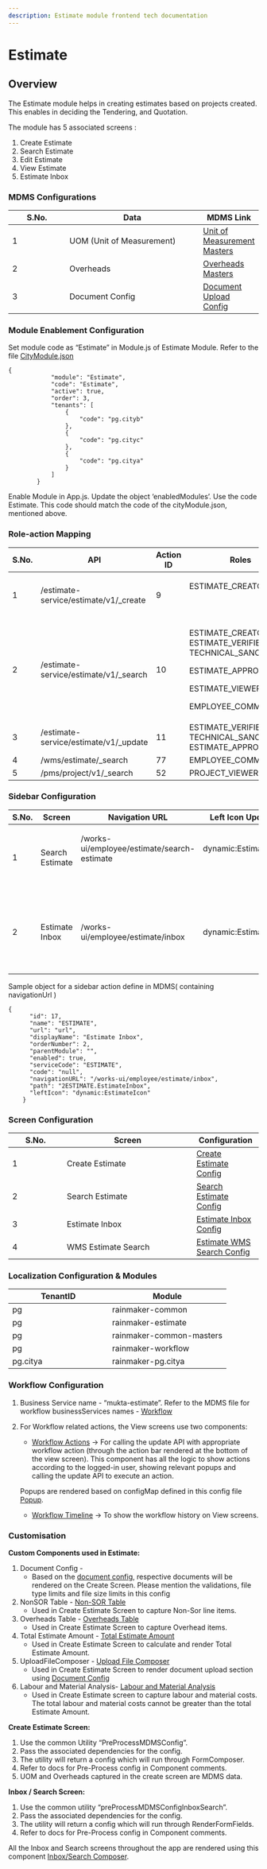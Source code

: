 ```yaml
---
description: Estimate module frontend tech documentation
---
```


# Estimate

## Overview

The Estimate module helps in creating estimates based on projects created.  This enables in deciding the Tendering, and Quotation.&#x20;

The module has 5 associated screens :&#x20;

1. Create Estimate
2. Search Estimate
3. Edit Estimate
4. View Estimate&#x20;
5. Estimate Inbox

### MDMS Configurations

<table><thead><tr><th width="103">S.No.</th><th width="263">Data</th><th>MDMS Link</th></tr></thead><tbody><tr><td>1</td><td>UOM (Unit of Measurement)</td><td><a href="https://github.com/egovernments/works-mdms-data/blob/7e35616d8b0a21261854de7a38a4e814a2934888/data/pg/common-masters/uom.json">Unit of Measurement Masters</a></td></tr><tr><td>2</td><td>Overheads</td><td><a href="https://github.com/egovernments/works-mdms-data/blob/fa1435e1757c544f9a71a4455e3f9df5a595b802/data/pg/works/Overheads.json">Overheads Masters</a></td></tr><tr><td>3</td><td>Document Config</td><td><a href="https://github.com/egovernments/works-mdms-data/blob/677f82c458acefc1c7484387e056f1e8f7ad99b4/data/pg/works/DocumentConfig.json">Document Upload Config</a></td></tr></tbody></table>

### Module Enablement Configuration&#x20;

Set module code as “Estimate” in Module.js of Estimate Module. Refer to the file [CityModule.json](https://github.com/egovernments/works-mdms-data/blob/481752ba70aa29d235967d8ba6080685d897324a/data/pg/tenant/citymodule.json) &#x20;

```
{
            "module": "Estimate",
            "code": "Estimate",
            "active": true,
            "order": 3,
            "tenants": [
                {
                    "code": "pg.cityb"
                },
                {
                    "code": "pg.cityc"
                },
                {
                    "code": "pg.citya"
                }
            ]
        }

```

Enable Module in App.js. Update the object ‘enabledModules’. Use the code Estimate. This code should match the code of the cityModule.json, mentioned above.

### Role-action Mapping

<table><thead><tr><th width="93">S.No.</th><th width="268">API</th><th width="110">Action ID</th><th>Roles</th></tr></thead><tbody><tr><td>1</td><td>/estimate-service/estimate/v1/_create</td><td>9</td><td><p>ESTIMATE_CREATOR</p><p><br></p></td></tr><tr><td>2</td><td>/estimate-service/estimate/v1/_search</td><td>10</td><td><p>ESTIMATE_CREATOR, ESTIMATE_VERIFIER, TECHNICAL_SANCTIONER</p><p>ESTIMATE_APPROVER</p><p>ESTIMATE_VIEWER</p><p>EMPLOYEE_COMMON</p></td></tr><tr><td>3</td><td>/estimate-service/estimate/v1/_update</td><td>11</td><td>ESTIMATE_VERIFIER, TECHNICAL_SANCTIONER, ESTIMATE_APPROVER</td></tr><tr><td>4</td><td>/wms/estimate/_search</td><td>77</td><td>EMPLOYEE_COMMON</td></tr><tr><td>5</td><td>/pms/project/v1/_search</td><td>52</td><td>PROJECT_VIEWER</td></tr></tbody></table>

### Sidebar Configuration&#x20;

<table><thead><tr><th width="93">S.No.</th><th width="118">Screen</th><th width="197">Navigation URL</th><th width="190">Left Icon Updates</th><th>Roles</th></tr></thead><tbody><tr><td>1</td><td>Search Estimate</td><td><p>/works-ui/employee/estimate/search-estimate</p><p><br></p></td><td><p>dynamic:EstimateIcon</p><p><br></p></td><td><p>ESTIMATE_VIEWER</p><p><br></p></td></tr><tr><td>2</td><td>Estimate Inbox</td><td>/works-ui/employee/estimate/inbox</td><td>dynamic:EstimateIcon</td><td><p>ESTIMATE_VERIFIER</p><p>TECHNICAL_SANCTIONER</p><p>ESTIMATE_APPROVER</p><p></p><p></p><p></p><p>ESTIMATE_CREATOR</p></td></tr></tbody></table>

Sample object for a sidebar action define in MDMS( containing navigationUrl )

```
{
      "id": 17,
      "name": "ESTIMATE",
      "url": "url",
      "displayName": "Estimate Inbox",
      "orderNumber": 2,
      "parentModule": "",
      "enabled": true,
      "serviceCode": "ESTIMATE",
      "code": "null",
      "navigationURL": "/works-ui/employee/estimate/inbox",
      "path": "2ESTIMATE.EstimateInbox",
      "leftIcon": "dynamic:EstimateIcon"
    }

```

### Screen Configuration&#x20;

<table><thead><tr><th width="93.66666666666666">S.No.</th><th width="245">Screen</th><th>Configuration</th></tr></thead><tbody><tr><td>1</td><td>Create Estimate</td><td><a href="https://github.com/egovernments/works-mdms-data/blob/85f0eccb705dbb0b5e8756c96531782e1ba6da10/data/pg/commonMuktaUiConfig/CreateEstimateConfig.json">Create Estimate Config</a></td></tr><tr><td>2</td><td>Search Estimate</td><td><a href="https://github.com/egovernments/works-mdms-data/blob/766b3aa37999fb9c671aa6dbe4c8b9d922d28264/data/pg/commonMuktaUiConfig/SearchEstimateConfig.json">Search Estimate Config</a></td></tr><tr><td>3</td><td>Estimate Inbox</td><td><a href="https://github.com/egovernments/works-mdms-data/blob/766b3aa37999fb9c671aa6dbe4c8b9d922d28264/data/pg/commonMuktaUiConfig/EstimateInboxConfig.json">Estimate Inbox Config</a></td></tr><tr><td>4</td><td>WMS Estimate Search</td><td><a href="https://github.com/egovernments/works-mdms-data/blob/766b3aa37999fb9c671aa6dbe4c8b9d922d28264/data/pg/commonMuktaUiConfig/SearchEstimateWMSConfig.json">Estimate WMS Search Config</a></td></tr></tbody></table>

### Localization Configuration & Modules

<table><thead><tr><th width="185">TenantID</th><th>Module</th></tr></thead><tbody><tr><td>pg</td><td>rainmaker-common</td></tr><tr><td>pg</td><td>rainmaker-estimate</td></tr><tr><td>pg</td><td>rainmaker-common-masters</td></tr><tr><td>pg</td><td>rainmaker-workflow</td></tr><tr><td>pg.citya</td><td>rainmaker-pg.citya</td></tr></tbody></table>

### &#x20;Workflow Configuration

1. Business Service name - “mukta-estimate”. Refer to the MDMS file for workflow businessServices names - [Workflow](https://github.com/egovernments/works-mdms-data/blob/31b29c19a5839d7cea6e13dc800fc93c53364e4b/data/pg/expense/BusinessService.json)&#x20;
2.  For Workflow related actions, the View screens use two components:

    * [Workflow Actions](https://github.com/egovernments/DIGIT-Works/blob/c2a234bb4b21f0e54ca9664ee3e99d72ce871168/frontend/micro-ui/web/micro-ui-internals/packages/react-components/src/atoms/WorkflowActions.js) -> For calling the update API with appropriate workflow action (through the action bar rendered at the bottom of the view screen). This component has all the logic to show actions according to the logged-in user, showing relevant popups and calling the update API to execute an action.

    Popups are rendered based on configMap defined in this config file [Popup](https://github.com/egovernments/DIGIT-Works/blob/b001e1e4ed39a09830389fe258e164b0b4570531/frontend/micro-ui/web/micro-ui-internals/packages/react-components/src/atoms/Modals/config/configEstimateModal.js).

    * [Workflow Timeline](https://github.com/egovernments/DIGIT-Works/blob/6de6633cb1da5c5bd17b8a4f258a090d5b68a28d/frontend/micro-ui/web/micro-ui-internals/packages/react-components/src/atoms/WorkflowTimeline.js) -> To show the workflow history on View screens.

### Customisation

&#x20;**Custom Components used in Estimate:**&#x20;

1. Document Config -&#x20;
   * Based on the [document config](https://github.com/egovernments/works-mdms-data/blob/DEV/data/pg/works/DocumentConfig.json), respective documents will be rendered on the Create Screen. Please mention the validations, file type limits and file size limits in this config
2. NonSOR Table -  [Non-SOR Table](https://github.com/egovernments/DIGIT-Works/blob/7b7f5a74bf992f5b393a43e21520409b398bc9e0/frontend/micro-ui/web/micro-ui-internals/packages/modules/Estimate/src/pageComponents/NonSORTable.js)
   * Used in Create Estimate Screen to capture Non-Sor line items. &#x20;
3. Overheads Table -  [Overheads Table](https://github.com/egovernments/DIGIT-Works/blob/7b7f5a74bf992f5b393a43e21520409b398bc9e0/frontend/micro-ui/web/micro-ui-internals/packages/modules/Estimate/src/pageComponents/OverheadsTable.js)
   * Used in Create Estimate Screen to capture Overhead items. &#x20;
4. Total Estimate Amount -   [Total Estimate Amount](https://github.com/egovernments/DIGIT-Works/blob/7b7f5a74bf992f5b393a43e21520409b398bc9e0/frontend/micro-ui/web/micro-ui-internals/packages/modules/Estimate/src/pageComponents/TotalEstAmount.js)
   * Used in Create Estimate Screen to calculate and render Total Estimate Amount. &#x20;
5. UploadFileComposer -   [Upload File Composer](https://github.com/egovernments/DIGIT-Works/blob/b001e1e4ed39a09830389fe258e164b0b4570531/frontend/micro-ui/web/micro-ui-internals/packages/react-components/src/hoc/UploadFileComposer.js)
   * Used in Create Estimate Screen to render document upload section using  [Document Config](https://github.com/egovernments/works-mdms-data/blob/677f82c458acefc1c7484387e056f1e8f7ad99b4/data/pg/works/DocumentConfig.json)
6. Labour and Material Analysis-   [Labour and Material Analysis](https://github.com/egovernments/DIGIT-Works/blob/7b7f5a74bf992f5b393a43e21520409b398bc9e0/frontend/micro-ui/web/micro-ui-internals/packages/modules/Estimate/src/pageComponents/LabourAnalysis.js)
   * Used in Create Estimate screen to capture labour and material costs. The total labour and material costs cannot be greater than the total Estimate Amount.

**Create Estimate Screen:**&#x20;

1. Use the common Utility “PreProcessMDMSConfig”.&#x20;
2. Pass the associated dependencies for the config.
3. The utility will return a config which will run through FormComposer.
4. Refer to docs for Pre-Process config in Component comments.
5. UOM and Overheads captured in the create screen are MDMS data.

&#x20; **Inbox / Search Screen:**&#x20;

1. Use the common utility “preProcessMDMSConfigInboxSearch”.
2. Pass the associated dependencies for the config.
3. The utility will return a config which will run through RenderFormFields.
4. Refer to docs for Pre-Process config in Component comments.

All the Inbox and Search screens throughout the app are rendered using this component [Inbox/Search Composer](https://github.com/egovernments/DIGIT-Works/blob/c2a234bb4b21f0e54ca9664ee3e99d72ce871168/frontend/micro-ui/web/micro-ui-internals/packages/react-components/src/hoc/InboxSearchComposer.js).

